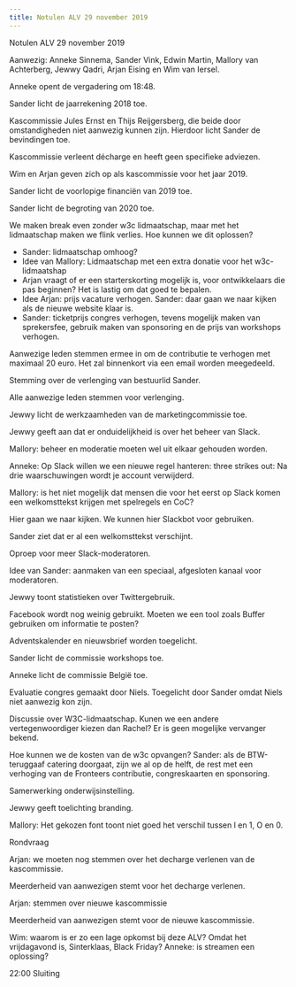 ```yaml
---
title: Notulen ALV 29 november 2019
---
```

Notulen ALV 29 november 2019

Aanwezig: Anneke Sinnema, Sander Vink, Edwin Martin, Mallory van Achterberg, Jewwy Qadri, Arjan Eising en Wim van Iersel.

Anneke opent de vergadering om 18:48.

Sander licht de jaarrekening 2018 toe.

Kascommissie Jules Ernst en Thijs Reijgersberg, die beide door omstandigheden niet aanwezig kunnen zijn. Hierdoor licht Sander de bevindingen toe.

Kascommissie verleent décharge en heeft geen specifieke adviezen.

Wim en Arjan geven zich op als kascommissie voor het jaar 2019.

Sander licht de voorlopige financiën van 2019 toe.

Sander licht de begroting van 2020 toe.

We maken break even zonder w3c lidmaatschap, maar met het lidmaatschap maken we flink verlies. Hoe kunnen we dit oplossen?

- Sander: lidmaatschap omhoog?
- Idee van Mallory: Lidmaatschap met een extra donatie voor het w3c-lidmaatshap
- Arjan vraagt of er een starterskorting mogelijk is, voor ontwikkelaars die pas beginnen? Het is lastig om dat goed te bepalen.
- Idee Arjan: prijs vacature verhogen. Sander: daar gaan we naar kijken als de nieuwe website klaar is.
- Sander: ticketprijs congres verhogen, tevens mogelijk maken van sprekersfee, gebruik maken van sponsoring en de prijs van workshops verhogen.

Aanwezige leden stemmen ermee in om de contributie te verhogen met maximaal 20 euro. Het zal binnenkort via een email worden meegedeeld.

Stemming over de verlenging van bestuurlid Sander.

Alle aanwezige leden stemmen voor verlenging.

Jewwy licht de werkzaamheden van de marketingcommissie toe.

Jewwy geeft aan dat er onduidelijkheid is over het beheer van Slack.

Mallory: beheer en moderatie moeten wel uit elkaar gehouden worden.

Anneke: Op Slack willen we een nieuwe regel hanteren: three strikes out: Na drie waarschuwingen wordt je account verwijderd.

Mallory: is het niet mogelijk dat mensen die voor het eerst op Slack komen een 
welkomsttekst krijgen met spelregels en CoC?

Hier gaan we naar kijken. We kunnen hier Slackbot voor gebruiken.

Sander ziet dat er al een welkomsttekst verschijnt.

Oproep voor meer Slack-moderatoren.

Idee van Sander: aanmaken van een speciaal, afgesloten kanaal voor moderatoren.

Jewwy toont statistieken over Twittergebruik.

Facebook wordt nog weinig gebruikt. Moeten we een tool zoals Buffer gebruiken om informatie te posten?

Adventskalender en nieuwsbrief worden toegelicht.

Sander licht de commissie workshops toe.

Anneke licht de commissie België toe.

Evaluatie congres gemaakt door Niels. Toegelicht door Sander omdat Niels niet aanwezig kon zijn.

Discussie over W3C-lidmaatschap. Kunen we een andere vertegenwoordiger kiezen dan Rachel? Er is geen mogelijke vervanger bekend.

Hoe kunnen we de kosten van de w3c opvangen? Sander: als de BTW-teruggaaf catering doorgaat, zijn we al op de
helft, de rest met een verhoging van de Fronteers contributie, congreskaarten en sponsoring.

Samerwerking onderwijsinstelling.

Jewwy geeft toelichting branding.

Mallory: Het gekozen font toont niet goed het verschil tussen l en 1, O en 0.

Rondvraag

Arjan: we moeten nog stemmen over het decharge verlenen van de kascommissie.

Meerderheid van aanwezigen stemt voor het decharge verlenen.

Arjan: stemmen over nieuwe kascommissie

Meerderheid van aanwezigen stemt voor de nieuwe kascommissie.

Wim: waarom is er zo een lage opkomst bij deze ALV? Omdat het vrijdagavond is, Sinterklaas, Black Friday? Anneke: is streamen een oplossing?

22:00 Sluiting